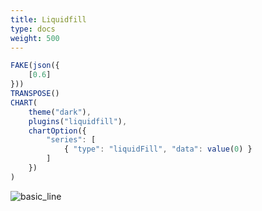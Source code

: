 ```yaml
---
title: Liquidfill
type: docs
weight: 500
---
```


```js
FAKE(json({
    [0.6]
}))
TRANSPOSE()
CHART(
    theme("dark"),
    plugins("liquidfill"),
    chartOption({
        "series": [
            { "type": "liquidFill", "data": value(0) }
        ]
    })
)
```

![basic_line](../../img/liquidfill_still.jpg)